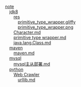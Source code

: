 [note](https://github.com/cangsangyuemanlou/codenote/tree/master/note)  
&emsp;[jdk8](https://github.com/cangsangyuemanlou/codenote/tree/master/note/jdk8)  
&emsp;&emsp;[res](https://github.com/cangsangyuemanlou/codenote/tree/master/note/jdk8/res)  
&emsp;&emsp;&emsp;[primitive_type_wrapper.gliffy](https://github.com/cangsangyuemanlou/codenote/blob/master/note/jdk8/res/primitive_type_wrapper.gliffy)  
&emsp;&emsp;&emsp;[primitive_type_wrapper.png](https://github.com/cangsangyuemanlou/codenote/blob/master/note/jdk8/res/primitive_type_wrapper.png)  
&emsp;&emsp;[Character.md](https://github.com/cangsangyuemanlou/codenote/blob/master/note/jdk8/Character.md)  
&emsp;&emsp;[primitive type wrapper.md](https://github.com/cangsangyuemanlou/codenote/blob/master/note/jdk8/primitive%20type%20wrapper.md)  
&emsp;&emsp;[java.lang.Class.md](https://github.com/cangsangyuemanlou/codenote/blob/master/note/jdk8/java.lang.Class.md)  
&emsp;[maven](https://github.com/cangsangyuemanlou/codenote/tree/master/note/maven)  
&emsp;&emsp;[maven.md](https://github.com/cangsangyuemanlou/codenote/blob/master/note/maven/maven.md)  
&emsp;[mysql](https://github.com/cangsangyuemanlou/codenote/tree/master/note/mysql)  
&emsp;&emsp;[mysql主从部署.md](https://github.com/cangsangyuemanlou/codenote/blob/master/note/mysql/mysql%E4%B8%BB%E4%BB%8E%E9%83%A8%E7%BD%B2.md)  
&emsp;[python](https://github.com/cangsangyuemanlou/codenote/tree/master/note/python)  
&emsp;&emsp;[Web Crawler](https://github.com/cangsangyuemanlou/codenote/tree/master/note/python/Web%20Crawler)  
&emsp;&emsp;&emsp;[urllib.md](https://github.com/cangsangyuemanlou/codenote/blob/master/note/python/Web%20Crawler/urllib.md)  
